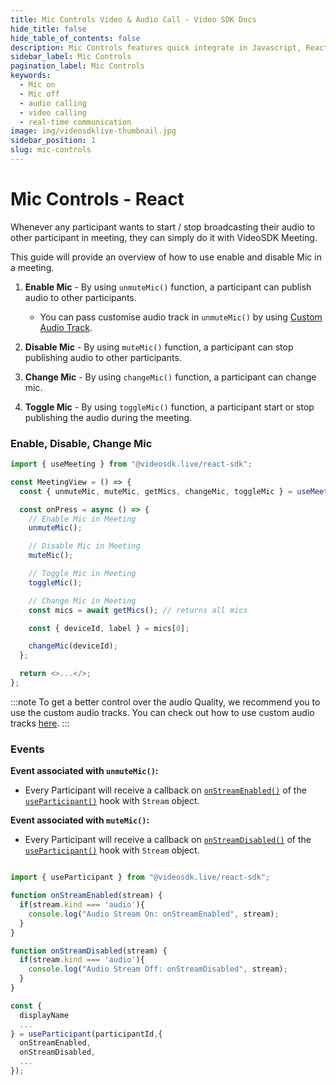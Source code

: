 ```yaml
---
title: Mic Controls Video & Audio Call - Video SDK Docs
hide_title: false
hide_table_of_contents: false
description: Mic Controls features quick integrate in Javascript, React JS, Android, IOS, React Native, Flutter with Video SDK to add live video & audio conferencing to your applications.
sidebar_label: Mic Controls
pagination_label: Mic Controls
keywords:
  - Mic on
  - Mic off
  - audio calling
  - video calling
  - real-time communication
image: img/videosdklive-thumbnail.jpg
sidebar_position: 1
slug: mic-controls
---
```


# Mic Controls - React

Whenever any participant wants to start / stop broadcasting their audio to other participant in meeting, they can simply do it with VideoSDK Meeting.

This guide will provide an overview of how to use enable and disable Mic in a meeting.

1. **Enable Mic** - By using `unmuteMic()` function, a participant can publish audio to other participants.

   - You can pass customise audio track in `unmuteMic()` by using [Custom Audio Track](/react/guide/video-and-audio-calling-api-sdk/features/custom-track/custom-audio-track#custom-track-with-unmutemic).

2. **Disable Mic** - By using `muteMic()` function, a participant can stop publishing audio to other participants.

3. **Change Mic** - By using `changeMic()` function, a participant can change mic.

4. **Toggle Mic** - By using `toggleMic()` function, a participant start or stop publishing the audio during the meeting.

### Enable, Disable, Change Mic

```js
import { useMeeting } from "@videosdk.live/react-sdk";

const MeetingView = () => {
  const { unmuteMic, muteMic, getMics, changeMic, toggleMic } = useMeeting();

  const onPress = async () => {
    // Enable Mic in Meeting
    unmuteMic();

    // Disable Mic in Meeting
    muteMic();

    // Toggle Mic in Meeting
    toggleMic();

    // Change Mic in Meeting
    const mics = await getMics(); // returns all mics

    const { deviceId, label } = mics[0];

    changeMic(deviceId);
  };

  return <>...</>;
};
```

:::note
To get a better control over the audio Quality, we recommend you to use the custom audio tracks. You can check out how to use custom audio tracks [here](./custom-track/custom-audio-track.md).
:::

### Events

**Event associated with `unmuteMic()`:**

- Every Participant will receive a callback on [`onStreamEnabled()`](../../../api/sdk-reference/use-participant/events#onstreamenabled) of the [`useParticipant()`](../../../api/sdk-reference/use-participant/introduction.md) hook with `Stream` object.

**Event associated with `muteMic()`:**

- Every Participant will receive a callback on [`onStreamDisabled()`](../../../api/sdk-reference/use-participant/events#onstreamdisabled) of the [`useParticipant()`](../../../api/sdk-reference/use-participant/introduction.md) hook with `Stream` object.

```js

import { useParticipant } from "@videosdk.live/react-sdk";

function onStreamEnabled(stream) {
  if(stream.kind === 'audio'){
    console.log("Audio Stream On: onStreamEnabled", stream);
  }
}

function onStreamDisabled(stream) {
  if(stream.kind === 'audio'){
    console.log("Audio Stream Off: onStreamDisabled", stream);
  }
}

const {
  displayName
  ...
} = useParticipant(participantId,{
  onStreamEnabled,
  onStreamDisabled,
  ...
});
```
